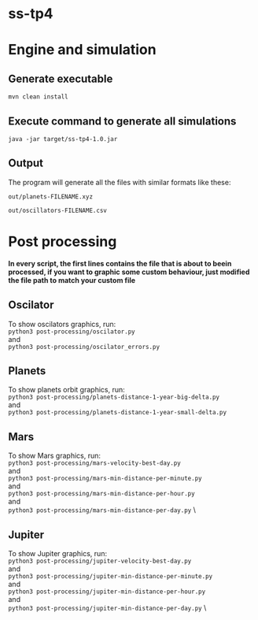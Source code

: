 # ss-tp4
# Engine and simulation
## Generate executable
`mvn clean install`

## Execute command to generate all simulations

`java -jar target/ss-tp4-1.0.jar`

## Output
The program will generate all the files with similar formats like these:

`out/planets-FILENAME.xyz`

`out/oscillators-FILENAME.csv`

# Post processing

**In every script, the first lines contains the file that is about to beein processed, if you want to graphic some custom behaviour, just modified the file path to match your custom file**

## Oscilator
To show oscilators graphics, run: \
`python3 post-processing/oscilator.py` \
and \
`python3 post-processing/oscilator_errors.py`

## Planets
To show planets orbit graphics, run: \
`python3 post-processing/planets-distance-1-year-big-delta.py` \
and \
`python3 post-processing/planets-distance-1-year-small-delta.py`

## Mars
To show Mars graphics, run: \
`python3 post-processing/mars-velocity-best-day.py` \
and \
`python3 post-processing/mars-min-distance-per-minute.py` \
and \
`python3 post-processing/mars-min-distance-per-hour.py` \
and \
`python3 post-processing/mars-min-distance-per-day.py` \

## Jupiter
To show Jupiter graphics, run: \
`python3 post-processing/jupiter-velocity-best-day.py` \
and \
`python3 post-processing/jupiter-min-distance-per-minute.py` \
and \
`python3 post-processing/jupiter-min-distance-per-hour.py` \
and \
`python3 post-processing/jupiter-min-distance-per-day.py` \